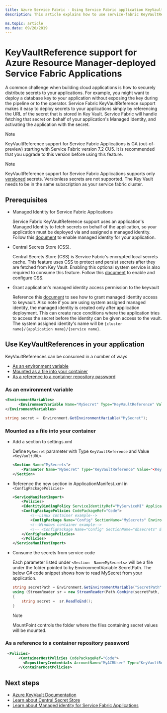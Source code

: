 ```yaml
---
title: Azure Service Fabric - Using Service Fabric application KeyVault references 
description: This article explains how to use service-fabric KeyVaultReference support for application secrets.

ms.topic: article
ms.date: 09/20/2019
---
```


# KeyVaultReference support for Azure Resource Manager-deployed Service Fabric Applications

A common challenge when building cloud applications is how to securely distribute secrets to your applications. For example, you might want to deploy a database key to your application without exposing the key during the pipeline or to the operator. Service Fabric KeyVaultReference support makes it easy to deploy secrets to your applications simply by referencing the URL of the secret that is stored in Key Vault. Service Fabric will handle fetching that secret on behalf of your application's Managed Identity, and activating the application with the secret.

> [!NOTE]
> KeyVaultReference support for Service Fabric Applications is GA (out-of-preview) starting with Service Fabric version 7.2 CU5. It is recommended that you upgrade to this version before using this feature.

> [!NOTE]
> KeyVaultReference support for Service Fabric Applications supports only [versioned](../key-vault/general/about-keys-secrets-certificates.md#objects-identifiers-and-versioning) secrets. Versionless secrets are not supported. The Key Vault needs to be in the same subscription as your service fabric cluster. 

## Prerequisites

- Managed Identity for Service Fabric Applications

    Service Fabric KeyVaultReference support uses an application's Managed Identity to fetch secrets on behalf of the application, so your application must be deployed via 
    and assigned a managed identity. Follow this [document](concepts-managed-identity.md) to enable managed identity for your application.

- Central Secrets Store (CSS).

    Central Secrets Store (CSS) is Service Fabric's encrypted local secrets cache. This feature uses CSS to protect and persist secrets after they are fetched from Key Vault. Enabling this optional system service is also required to consume this feature. Follow this [document](service-fabric-application-secret-store.md) to enable and configure CSS.

- Grant application's managed identity access permission to the keyvault

    Reference this [document](how-to-grant-access-other-resources.md) to see how to grant managed identity access to keyvault. Also note if you are using system assigned managed identity, the managed identity is created only after application deployment. This can create race conditions where the application tries to access the secret before the identity can be given access to the vault. The system assigned identity's name will be `{cluster name}/{application name}/{service name}`.
    
## Use KeyVaultReferences in your application
KeyVaultReferences can be consumed in a number of ways
- [As an environment variable](#as-an-environment-variable)
- [Mounted as a file into your container](#mounted-as-a-file-into-your-container)
- [As a reference to a container repository password](#as-a-reference-to-a-container-repository-password)

### As an environment variable

```xml
<EnvironmentVariables>
      <EnvironmentVariable Name="MySecret" Type="KeyVaultReference" Value="<KeyVaultURL>"/>
</EnvironmentVariables>
```

```C#
string secret =  Environment.GetEnvironmentVariable("MySecret");
```

### Mounted as a file into your container

- Add a section to settings.xml

    Define `MySecret` parameter with Type `KeyVaultReference` and Value `<KeyVaultURL>`

    ```xml
    <Section Name="MySecrets">
        <Parameter Name="MySecret" Type="KeyVaultReference" Value="<KeyVaultURL>"/>
    </Section>
    ```

- Reference the new section in ApplicationManifest.xml in `<ConfigPackagePolicies>`

    ```xml
    <ServiceManifestImport>
        <Policies>
        <IdentityBindingPolicy ServiceIdentityRef="MyServiceMI" ApplicationIdentityRef="MyApplicationMI" />
        <ConfigPackagePolicies CodePackageRef="Code">
            <!--Linux container example-->
            <ConfigPackage Name="Config" SectionName="MySecrets" EnvironmentVariableName="SecretPath" MountPoint="/var/secrets"/>
            <!--Windows container example-->
            <!-- <ConfigPackage Name="Config" SectionName="dbsecrets" EnvironmentVariableName="SecretPath" MountPoint="C:\secrets"/> -->
        </ConfigPackagePolicies>
        </Policies>
    </ServiceManifestImport>
    ```

- Consume the secrets from service code

    Each parameter listed under `<Section  Name=MySecrets>` will be a file under the folder pointed to by EnvironmentVariable SecretPath. The below C# code snippet shows how to read MySecret from your application.

    ```C#
    string secretPath = Environment.GetEnvironmentVariable("SecretPath");
    using (StreamReader sr = new StreamReader(Path.Combine(secretPath, "MySecret"))) 
    {
        string secret =  sr.ReadToEnd();
    }
    ```
    > [!NOTE] 
    > MountPoint controls the folder where the files containing secret values will be mounted.

### As a reference to a container repository password

```xml
 <Policies>
      <ContainerHostPolicies CodePackageRef="Code">
        <RepositoryCredentials AccountName="MyACRUser" Type="KeyVaultReference" Password="<KeyVaultURL>"/>
      </ContainerHostPolicies>
```

## Next steps

* [Azure KeyVault Documentation](../key-vault/index.yml)
* [Learn about Central Secret Store](service-fabric-application-secret-store.md)
* [Learn about Managed identity for Service Fabric Applications](concepts-managed-identity.md)
